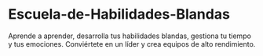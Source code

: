 # Escuela-de-Habilidades-Blandas
Aprende a aprender, desarrolla tus habilidades blandas, gestiona tu tiempo y tus emociones. Conviértete en un líder y crea equipos de alto rendimiento.
